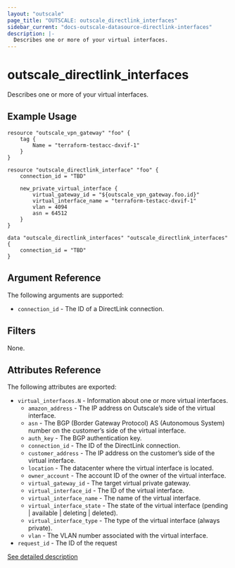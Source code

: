 ```yaml
---
layout: "outscale"
page_title: "OUTSCALE: outscale_directlink_interfaces"
sidebar_current: "docs-outscale-datasource-directlink-interfaces"
description: |-
  Describes one or more of your virtual interfaces.
---
```


# outscale_directlink_interfaces

Describes one or more of your virtual interfaces.

## Example Usage

```hcl
resource "outscale_vpn_gateway" "foo" {
    tag {
        Name = "terraform-testacc-dxvif-1"
    }
}

resource "outscale_directlink_interface" "foo" {
    connection_id = "TBD"

    new_private_virtual_interface {
        virtual_gateway_id = "${outscale_vpn_gateway.foo.id}"
        virtual_interface_name = "terraform-testacc-dxvif-1"
        vlan = 4094
        asn = 64512
    }
}

data "outscale_directlink_interfaces" "outscale_directlink_interfaces" {
    connection_id = "TBD"
}
```

## Argument Reference

The following arguments are supported:

* `connection_id` - The ID of a DirectLink connection.

## Filters

None.

## Attributes Reference

The following attributes are exported:

* `virtual_interfaces.N` - Information about one or more virtual interfaces.
  * `amazon_address` - The IP address on Outscale’s side of the virtual interface.
  * `asn` - The BGP (Border Gateway Protocol) AS (Autonomous System) number on the customer’s side of the virtual interface.
  * `auth_key` - The BGP authentication key.
  * `connection_id` - The ID of the DirectLink connection.
  * `customer_address` - The IP address on the customer’s side of the virtual interface.
  * `location` - The datacenter where the virtual interface is located.
  * `owner_account` - The account ID of the owner of the virtual interface.
  * `virtual_gateway_id` - The target virtual private gateway.
  * `virtual_interface_id` - The ID of the virtual interface.
  * `virtual_interface_name` - The name of the virtual interface.
  * `virtual_interface_state` - The state of the virtual interface (pending | available | deleting | deleted).
  * `virtual_interface_type` - The type of the virtual interface (always private).
  * `vlan` - The VLAN number associated with the virtual interface.
* `request_id` - The ID of the request

[See detailed description](http://docs.outscale.com/api_directlink/operations/Action_DescribeVirtualInterfaces_get.html#_api_directlink-action_describevirtualinterfaces_get)
